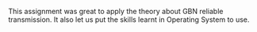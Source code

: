 This assignment was great to apply the theory about GBN reliable transmission.
It also let us put the skills learnt in Operating System to use.
